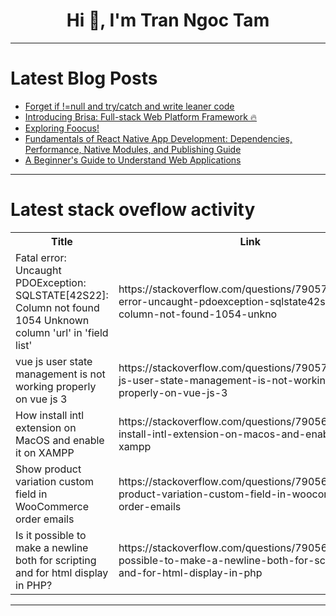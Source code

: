 <h1 align="center">Hi 👋, I'm Tran Ngoc Tam</h1>

---

# Latest Blog Posts 
<!-- BLOG-POST-LIST:START -->
- [Forget if !=null and try/catch and write leaner code](https://dev.to/techelopment/forget-if-null-and-trycatch-and-write-leaner-code-5a3k)
- [Introducing Brisa: Full-stack Web Platform Framework 🔥](https://dev.to/aralroca/introducing-brisa-full-stack-web-platform-framework-2lm1)
- [Exploring Foocus!](https://dev.to/pasindu-mendis/exploring-foocus-1o50)
- [Fundamentals of React Native App Development: Dependencies, Performance, Native Modules, and Publishing Guide](https://dev.to/abdulnasirolcan/fundamentals-of-react-native-app-development-dependencies-performance-native-modules-and-publishing-guide-3ok4)
- [A Beginner&#39;s Guide to Understand Web Applications](https://dev.to/carrie_luo1/understanding-web-applications-benefits-and-advantages-10pk)
<!-- BLOG-POST-LIST:END -->

---

# Latest stack oveflow activity
<table>
  <tr><th>Title</th><th>Link</th></tr>
  <!-- STACKOVERFLOW:START --><tr><td>Fatal error: Uncaught PDOException: SQLSTATE[42S22]: Column not found 1054 Unknown column &#39;url&#39; in &#39;field list&#39;</td><td>https://stackoverflow.com/questions/79057296/fatal-error-uncaught-pdoexception-sqlstate42s22-column-not-found-1054-unkno</td></tr><tr><td>vue js user state management is not working properly on vue js 3</td><td>https://stackoverflow.com/questions/79057018/vue-js-user-state-management-is-not-working-properly-on-vue-js-3</td></tr><tr><td>How install intl extension on MacOS and enable it on XAMPP</td><td>https://stackoverflow.com/questions/79056971/how-install-intl-extension-on-macos-and-enable-it-on-xampp</td></tr><tr><td>Show product variation custom field in WooCommerce order emails</td><td>https://stackoverflow.com/questions/79056964/show-product-variation-custom-field-in-woocommerce-order-emails</td></tr><tr><td>Is it possible to make a newline both for scripting and for html display in PHP?</td><td>https://stackoverflow.com/questions/79056928/is-it-possible-to-make-a-newline-both-for-scripting-and-for-html-display-in-php</td></tr><!-- STACKOVERFLOW:END -->
</table>

---


